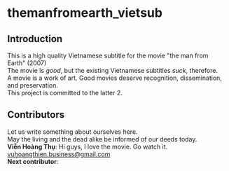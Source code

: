 # themanfromearth_vietsub

## Introduction
This is a high quality Vietnamese subtitle for the movie "the man from Earth" (2007)<br>
The movie is *good*, but the existing Vietnamese subtitles *suck*, therefore.<br>
A movie is a work of art. Good movies deserve recognition, dissemination, and preservation.<br>
This project is committed to the latter 2.

## Contributors
Let us write something about ourselves here.<br>
May the living and the dead alike be informed of our deeds today.<br>
**Viễn Hoàng Thụ**: Hi guys, I love the movie. Go watch it. vuhoangthien.business@gmail.com<br>
**Next contributor**:
